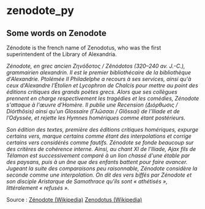 # zenodote_py

## Some words on Zenodote

Zénodote is the french name of Zenodotus, who was the first superintendent of the Library of Alexandria.

_Zénodote, en grec ancien Ζηνόδοτος / Zênódotos (320–240 av. J.-C.), grammairien alexandrin.
Il est le premier bibliothécaire de la bibliothèque d'Alexandrie. Ptolémée II Philadelphe a recours à ses services, ainsi qu'à ceux d'Alexandre l'Étolien et Lycophron de Chalcis pour mettre au point des éditions critiques des grands poètes grecs. Alors que ses collègues prennent en charge respectivement les tragédies et les comédies, Zénodote s'attaque à l'œuvre d'Homère. Il publie une Recension (Διόρθωσις / Diórthôsis) ainsi qu'un Glossaire (Γλῶσσαι / Glôssai) de l’Iliade et de l’Odyssée, et rejette les Hymnes homériques comme étant postérieurs._

_Son édition des textes, première des éditions critiques homériques, expurge certains vers, marque certains comme étant des interpolations et corrige certains vers considérés comme fautifs. Zénodote se fonde beaucoup sur des critères de cohérence interne. Ainsi, au chant XI de l'Iliade, Ajax fils de Télamon est successivement comparé à un lion chassé d'une étable par des paysans, puis à un âne que des enfants battent pour faire avancer. Jugeant la suite des comparaisons peu raisonnable, Zénodote considère la seconde comme une interpolation. On dit des vers biffés par Zénodote et son disciple Aristarque de Samothrace qu'ils sont « athétisés », littéralement « refusés »._

Source : [Zénodote (Wikipedia)](http://fr.wikipedia.org/wiki/Z%C3%A9nodote) [Zenodotus (Wikipedia)](https://en.wikipedia.org/wiki/Zenodotus)


